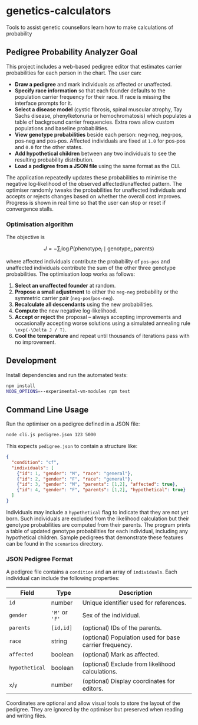 # genetics-calculators
Tools to assist genetic counsellors learn how to make calculations of probability

## Pedigree Probability Analyzer Goal

This project includes a web-based pedigree editor that estimates carrier
probabilities for each person in the chart. The user can:

* **Draw a pedigree** and mark individuals as affected or unaffected.
* **Specify race information** so that each founder defaults to the population
  carrier frequency for their race. If race is missing the interface prompts for
  it.
* **Select a disease model** (cystic fibrosis, spinal muscular atrophy, Tay
  Sachs disease, phenylketonuria or hemochromatosis) which populates a table of
  background carrier frequencies. Extra rows allow custom populations and
  baseline probabilities.
* **View genotype probabilities** beside each person: neg&#8209;neg,
  neg&#8209;pos, pos&#8209;neg and pos&#8209;pos. Affected individuals are fixed at
  `1.0` for pos&#8209;pos and `0.0` for the other states.
* **Add hypothetical children** between any two individuals to see the resulting
  probability distribution.
* **Load a pedigree from a JSON file** using the same format as the CLI.

The application repeatedly updates these probabilities to minimise the negative
log‑likelihood of the observed affected/unaffected pattern. The optimiser
randomly tweaks the probabilities for unaffected individuals and accepts or
rejects changes based on whether the overall cost improves. Progress is shown in
real time so that the user can stop or reset if convergence stalls.

### Optimisation algorithm

The objective is

```math
J = -\sum_{i} \log P(\text{phenotype}_i\mid \text{genotype}_i, \text{parents})
```

where affected individuals contribute the probability of `pos-pos` and
unaffected individuals contribute the sum of the other three genotype
probabilities. The optimisation loop works as follows:

1. **Select an unaffected founder** at random.
2. **Propose a small adjustment** to either the `neg-neg` probability or the
   symmetric carrier pair (`neg-pos`/`pos-neg`).
3. **Recalculate all descendants** using the new probabilities.
4. **Compute** the new negative log-likelihood.
5. **Accept or reject** the proposal – always accepting improvements and
   occasionally accepting worse solutions using a simulated annealing rule
   `\exp(-\Delta J / T)`.
6. **Cool the temperature** and repeat until thousands of iterations pass with
   no improvement.

## Development

Install dependencies and run the automated tests:

```bash
npm install
NODE_OPTIONS=--experimental-vm-modules npm test
```

## Command Line Usage

Run the optimiser on a pedigree defined in a JSON file:

```bash
node cli.js pedigree.json 123 5000
```

This expects `pedigree.json` to contain a structure like:

```json
{
  "condition": "cf",
  "individuals": [
    {"id": 1, "gender": "M", "race": "general"},
    {"id": 2, "gender": "F", "race": "general"},
    {"id": 3, "gender": "M", "parents": [1,2], "affected": true},
    {"id": 4, "gender": "F", "parents": [1,2], "hypothetical": true}
  ]
}
```

Individuals may include a `hypothetical` flag to indicate that they are
not yet born. Such individuals are excluded from the likelihood
calculation but their genotype probabilities are computed from their
parents. The program prints a table of updated genotype probabilities
for each individual, including any hypothetical children.
Sample pedigrees that demonstrate these features can be found in the `scenarios` directory.

### JSON Pedigree Format

A pedigree file contains a `condition` and an array of `individuals`.  Each
individual can include the following properties:

| Field | Type | Description |
|-------|------|-------------|
| `id` | number | Unique identifier used for references. |
| `gender` | `'M'` or `'F'` | Sex of the individual. |
| `parents` | `[id,id]` | (optional) IDs of the parents. |
| `race` | string | (optional) Population used for base carrier frequency. |
| `affected` | boolean | (optional) Mark as affected. |
| `hypothetical` | boolean | (optional) Exclude from likelihood calculations. |
| `x`/`y` | number | (optional) Display coordinates for editors. |

Coordinates are optional and allow visual tools to store the layout of the
pedigree.  They are ignored by the optimiser but preserved when reading and
writing files.
